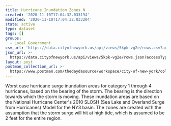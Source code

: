 ```yaml
---
title: Hurricane Inundation Zones N
created: '2020-11-10T17:04:32.033194'
modified: '2020-11-10T17:04:32.033204'
state: active
type: dataset
tags: []
groups:
  - Local Government
csv_url: 'https://data.cityofnewyork.us/api/views/5kpk-vg2e/rows.csv?accessType=DOWNLOAD'
json_url: >-
  https://data.cityofnewyork.us/api/views/5kpk-vg2e/rows.json?accessType=DOWNLOAD
layout: post
postman_collection_url: >-
  https://www.postman.com/thedaydasource/workspace/city-of-new-york/collection/15909983-251c9151-1135-4b4b-967c-16f0780c2efe
---
```

Worst case hurricane surge inundation areas for category 1 through 4 hurricanes, based on the bearing of the storm. The bearing is the direction towards which the storm is moving. These inundation areas are based on the National Hurricane Center's 2010 SLOSH (Sea Lake and Overland Surge from Hurricanes) Model for the NY3 basin.  The zones are created with the assumption that the storm surge will hit at high tide, which is assumed to be 2 feet for the entire region.

